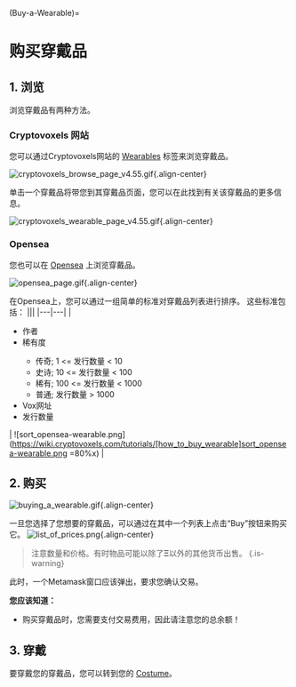 (Buy-a-Wearable)=
# 购买穿戴品

## 1. 浏览

浏览穿戴品有两种方法。

### Cryptovoxels 网站

您可以通过Cryptovoxels网站的 [Wearables](https://www.cryptovoxels.com/wearables) 标签来浏览穿戴品。

![cryptovoxels_browse_page_v4.55.gif](https://wiki.cryptovoxels.com/tutorials/[how_to_buy_a_wearable]cryptovoxels_browse_page_v4.55.gif){.align-center}

单击一个穿戴品将带您到其穿戴品页面，您可以在此找到有关该穿戴品的更多信息。

![cryptovoxels_wearable_page_v4.55.gif](https://wiki.cryptovoxels.com/tutorials/[how_to_buy_a_wearable]cryptovoxels_wearable_page_v4.55.gif){.align-center}

### Opensea

您也可以在 [Opensea](https://opensea.io/assets/cryptovoxel-wearables) 上浏览穿戴品。

![opensea_page.gif](https://wiki.cryptovoxels.com/tutorials/[how_to_buy_wearable]opensea_page.gif){.align-center}

在Opensea上，您可以通过一组简单的标准对穿戴品列表进行排序。
这些标准包括：
|||
|---|---|
|<ul><li>作者</li><li>稀有度</li><ul><li>传奇; 1 <= 发行数量 < 10 </li><li>史诗; 10 <= 发行数量 < 100 </li><li>稀有; 100 <= 发行数量 < 1000 </li><li>普通; 发行数量 > 1000 </li></ul><li> Vox网址 </li><li>发行数量</li></ul> | ![sort_opensea-wearable.png](https://wiki.cryptovoxels.com/tutorials/[how_to_buy_wearable]sort_opensea-wearable.png =80%x) |


## 2. 购买

![buying_a_wearable.gif](https://wiki.cryptovoxels.com/tutorials/[how_to_buy_wearable]buying_a_wearable.gif){.align-center}

一旦您选择了您想要的穿戴品，可以通过在其中一个列表上点击“Buy”按钮来购买它。
![list_of_prices.png](https://wiki.cryptovoxels.com/tutorials/[how_to_buy_wearable]list_of_prices.png){.align-center}

> 注意数量和价格。有时物品可能以除了**Ξ**以外的其他货币出售。
{.is-warning}

此时，一个Metamask窗口应该弹出，要求您确认交易。

**您应该知道：**
- 购买穿戴品时，您需要支付交易费用，因此请注意您的总余额！

## 3. 穿戴

要穿戴您的穿戴品，您可以转到您的 [Costume](https://wiki.cryptovoxels.com/Player_customization/Costume_tab)。